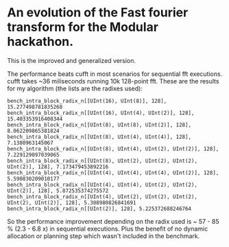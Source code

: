 # An evolution of the Fast fourier transform for the Modular hackathon.

This is the improved and generalized version.

The performance beats cufft in most scenarios for sequential fft executions.
cufft takes ~36 miliseconds running 10k 128-point fft. These are the results
for my algorithm (the lists are the radixes used):
```terminal
bench_intra_block_radix_n[[UInt(16), UInt(8)], 128], 15.277498781835268
bench_intra_block_radix_n[[UInt(16), UInt(4), UInt(2)], 128], 15.403353916408344
bench_intra_block_radix_n[[UInt(8), UInt(8), UInt(2)], 128], 8.062209865381824
bench_intra_block_radix_n[[UInt(8), UInt(4), UInt(4)], 128], 7.1380963145067
bench_intra_block_radix_n[[UInt(8), UInt(4), UInt(2), UInt(2)], 128], 7.229129097039065
bench_intra_block_radix_n[[UInt(8), UInt(2), UInt(2), UInt(2), UInt(2)], 128], 7.173479453892216
bench_intra_block_radix_n[[UInt(4), UInt(4), UInt(4), UInt(2)], 128], 5.590830209010177
bench_intra_block_radix_n[[UInt(4), UInt(4), UInt(2), UInt(2), UInt(2)], 128], 5.872535374275572
bench_intra_block_radix_n[[UInt(4), UInt(2), UInt(2), UInt(2), UInt(2), UInt(2)], 128], 5.308980826841691
bench_intra_block_radix_n[[UInt(2)], 128], 5.225372688246764
```

So the performance improvement depending on the radix used is ~ 57 - 85 %
(2.3 - 6.8 x) in sequential executions. Plus the benefit of no dynamic
allocation or planning step which wasn't included in the benchmark.
